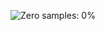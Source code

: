 ![Zero samples: 0%](https://img.shields.io/badge/Zero%20samples-0%25-f0e543 "Metric value = 0 (comparison accounts for unequal allocation).&#013;Zero observations might indicate a problem with the metric definition or data collection")